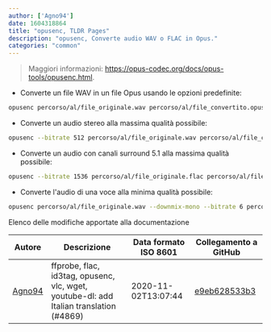```yaml
---
author: ['Agno94']
date: 1604318864
title: "opusenc, TLDR Pages"
description: "opusenc, Converte audio WAV o FLAC in Opus."
categories: "common"
---
```

> Maggiori informazioni: <https://opus-codec.org/docs/opus-tools/opusenc.html>.

- Converte un file WAV in un file Opus usando le opzioni predefinite:

```bash
opusenc percorso/al/file_originale.wav percorso/al/file_convertito.opus
```

- Converte un audio stereo alla massima qualità possibile:

```bash
opusenc --bitrate 512 percorso/al/file_originale.wav percorso/al/file_convertito.opus
```

- Converte un audio con canali surround 5.1 alla massima qualità possibile:

```bash
opusenc --bitrate 1536 percorso/al/file_originale.flac percorso/al/file_convertito.opus
```

- Converte l'audio di una voce alla minima qualità possibile:

```bash
opusenc percorso/al/file_originale.wav --downmix-mono --bitrate 6 percorso/al/file_convertito.opus
```
Elenco delle modifiche apportate alla documentazione


Autore | Descrizione | Data formato ISO 8601 | Collegamento a GitHub
------|-----|-----|-----
[Agno94](mailto:agnophi@gmail.com) | ffprobe, flac, id3tag, opusenc, vlc, wget, youtube-dl: add Italian translation (#4869) | 2020-11-02T13:07:44 | [e9eb628533b3](https://github.com/tldr-pages/tldr/commit/e9eb628533b31c09c5951ffa57f4194be88d8f63)

